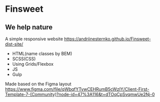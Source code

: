 # Finsweet
## We help nature


A simple responsive website https://andriinesternko.github.io/Finsweet-dist-site/
- HTML(name classes by BEM)
- SCSS(CSS)
- Using Grids/Flexbox
- JS
- Gulp

Made based on the Figma layout https://www.figma.com/file/qWbqfYTvwCEHRumB5cWzIY/Client-First-Template-7-(Community)?node-id=47%3A116&t=dTOqCpSvqmwUe2Nj-0

